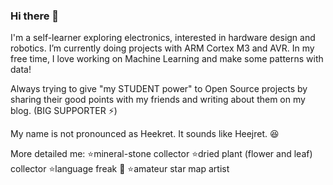 ### Hi there 👋
I'm a self-learner exploring electronics, interested in hardware design and robotics. I’m currently doing projects with ARM Cortex M3 and AVR. In my free time, I love working on Machine Learning and make some patterns with data!

Always trying to give "my STUDENT power" to Open Source projects by sharing their good points with my friends and writing about them on my blog. (BIG SUPPORTER ⚡)

My name is not pronounced as Heekret. It sounds like Heejret.  😆

More detailed me:
⭐mineral-stone collector
⭐dried plant (flower and leaf) collector
⭐language freak 🤡
⭐amateur star map artist

<!--
**siriusm46/siriusm46** is a ✨ _special_ ✨ repository because its `README.md` (this file) appears on your GitHub profile.

Here are some ideas to get you started:

- 🔭 I’m currently working on ...
- 🌱 I’m currently learning ...
- 👯 I’m looking to collaborate on ...
- 🤔 I’m looking for help with ...
- 💬 Ask me about ...
- 📫 How to reach me: ...
- 😄 Pronouns: ...
- ⚡ Fun fact: ...
-->
